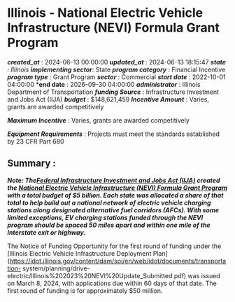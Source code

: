 # Illinois - National Electric Vehicle Infrastructure (NEVI) Formula Grant Program 
 ***created_at*** : 2024-06-13 00:00:00 
 ***updated_at*** : 2024-06-13 18:15:47 
 ***state** : Illinois 
 **implementing sector***: State 
 ***program category*** : Financial Incentive 
 ***program type*** : Grant Program 
 ***sector*** : Commercial 
 ***start date*** : 2022-10-01 04:00:00 
 ***end date** : 2026-09-30 04:00:00 
 ***administrator*** : Illinois Department of Transportation 
 ***funding Source*** : Infrastructure Investment and Jobs Act (IIJA) 
 ***budget*** : $148,621,459 
 ***Incentive Amount*** : Varies, grants are awarded competitively

 
 ***Maximum Incentive*** : Varies, grants are awarded competitively

 
 ***Equipment Requirements*** : Projects must meet the standards established by 23 CFR Part 680

 
 ## Summary : 
 **_Note: The[Federal Infrastructure Investment and Jobs Act
(IIJA)](https://www.congress.gov/117/plaws/publ58/PLAW-117publ58.pdf#page=993)
created the [National Electric Vehicle Infrastructure (NEVI) Formula Grant
Program](https://www.fhwa.dot.gov/environment/nevi/) with a total budget of $5
billion. Each state was allocated a share of that total to help build out a
national network of electric vehicle charging stations along designated
alternative fuel corridors (AFCs). With some limited exceptions, EV charging
stations funded through the NEVI program should be spaced 50 miles apart and
within one mile of the Interstate exit or highway._**

The Notice of Funding Opportunity for the first round of funding under the
[Illinois Electric Vehicle Infrastructure Deployment
Plan](https://idot.illinois.gov/content/dam/soi/en/web/idot/documents/transportation-
system/planning/drive-electric/Illinois%202023%20NEVI%20Update_Submitted.pdf)
was issued on March 8, 2024, with applications due within 60 days of that
date. The first round of funding is for approximately $50 million.

 
 